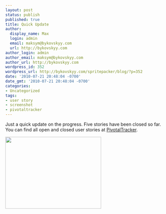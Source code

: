 ```yaml
---
layout: post
status: publish
published: true
title: Quick Update
author:
  display_name: Max
  login: admin
  email: maksym@bykovskyy.com
  url: http://bykovskyy.com
author_login: admin
author_email: maksym@bykovskyy.com
author_url: http://bykovskyy.com
wordpress_id: 352
wordpress_url: http://bykovskyy.com/spritepacker/blog/?p=352
date: '2010-07-21 20:48:04 -0700'
date_gmt: '2010-07-21 20:48:04 -0700'
categories:
- Uncategorized
tags:
- user story
- screenshot
- pivotaltracker
---
```

<p>Just a quick update on the progress. Five stories have been closed so far. You can find all open and closed user stories at <a href="http://www.pivotaltracker.com/projects/95676">PivotalTracker</a>.</p>
<p><a href="http://bykovskyy.com/spritepacker/blog/wp-content/uploads/2010/07/spritey-screenshot.png"><img class="aligncenter size-medium wp-image-355" title="spritey-screenshot" src="http://bykovskyy.com/spritepacker/blog/wp-content/uploads/2010/07/spritey-screenshot-300x225.png" alt="" width="300" height="225" /></a></p>
